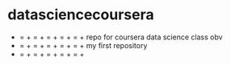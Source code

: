 # datasciencecoursera
+ = + = + = + = + = + 
repo for coursera data 
science class obv
+ = + = + = + = + = + 
my first repository
+ = + = + = + = + = + 
